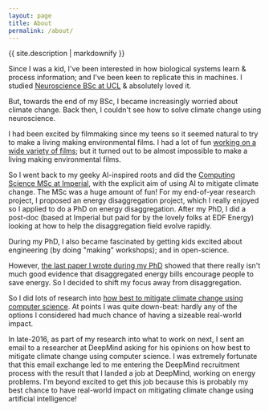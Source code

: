 ```yaml
---
layout: page
title: About
permalink: /about/
---
```


{{ site.description | markdownify }}

Since I was a kid, I've been interested in how biological systems learn & process information; and I've been keen to replicate this in machines. I studied [Neuroscience BSc at UCL](http://www.ucl.ac.uk/prospective-students/undergraduate/degrees/neuroscience-bsc/) & absolutely loved it.

But, towards the end of my BSc, I became increasingly worried about climate change. Back then, I couldn't see how to solve climate change using neuroscience.

I had been excited by filmmaking since my teens so it seemed natural to try to make a living making environmental films.  I had a lot of fun [working on a wide variety of films](/films); but it turned out to be almost impossible to make a living making environmental films.

So I went back to my geeky AI-inspired roots and did the [Computing Science MSc at Imperial](https://www.imperial.ac.uk/study/pg/computing/computing-science/), with the explicit aim of using AI to mitigate climate change. The MSc was a huge amount of fun!  For my end-of-year research project, I proposed an energy disaggregation project, which I really enjoyed so I applied to do a PhD on energy disaggregation. After my PhD, I did a post-doc (based at Imperial but paid for by the lovely folks at EDF Energy) looking at how to help the disaggregation field evolve rapidly. 

During my PhD, I also became fascinated by getting kids excited about engineering (by doing "making" workshops); and in open-science.

However, [the last paper I wrote during my PhD](https://arxiv.org/abs/1605.00962) showed that there really isn't much good evidence that disaggregated energy bills encourage people to save energy. So I decided to shift my focus away from disaggregation.

So I did lots of research into [how best to mitigate climate change using computer science](https://github.com/JackKelly/climate-change-mitigation). At points I was quite down-beat: hardly any of the options I considered had much chance of having a sizeable real-world impact. 

In late-2016, as part of my research into what to work on next, I sent an email to a researcher at DeepMind asking for his opinions on how best to mitigate climate change using computer science. I was extremely fortunate that this email exchange led to me entering the DeepMind recruitment process with the result that I landed a job at DeepMind, working on energy problems. I'm beyond excited to get this job because this is probably my best chance to have real-world impact on mitigating climate change using artificial intelligence! 
